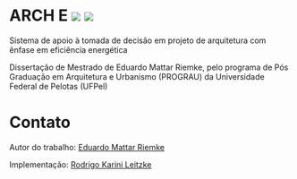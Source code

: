 
# ARCH E [![](https://img.shields.io/badge/docs-pdf-FF7300.svg)](http://prograu.ufpel.edu.br/uploads/biblioteca/dissertacao-eduardo_riemke.pdf) [![](https://img.shields.io/badge/docs-html-FF7300.svg)](http://prograu.ufpel.edu.br/index.php/br/)

Sistema de apoio à tomada de decisão em projeto de arquitetura  com ênfase em eficiência energética

Dissertação de Mestrado de Eduardo Mattar Riemke, pelo programa de Pós Graduação em Arquitetura e Urbanismo (PROGRAU) da Universidade Federal de Pelotas (UFPel)


# Contato

Autor do trabalho: [Eduardo Mattar Riemke](mailto:dudariemke@gmail.com)

Implementação: [Rodrigo Karini Leitzke](mailto:rodrigokarinileitzke@gmail.com)

